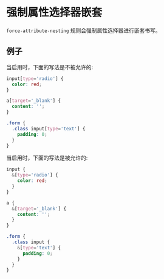 # 强制属性选择器嵌套

`force-attribute-nesting` 规则会强制属性选择器进行嵌套书写。

## 例子

当启用时，下面的写法是不被允许的:

```scss
input[type='radio'] {
  color: red;
}

a[target='_blank'] {
  content: '';
}

.form {
  .class input[type='text'] {
    padding: 0;
  }
}
```

当启用时，下面的写法是被允许的:

```scss
input {
  &[type='radio'] {
    color: red;
  }
}

a {
  &[target='_blank'] {
    content: '';
  }
}

.form {
  .class input {
    &[type='text'] {
      padding: 0;
    }
  }
}
```
